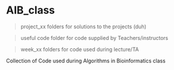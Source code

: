 # AIB_class
 
 >project_xx folders for solutions to the projects (duh)
 
 >useful code folder for code supplied by Teachers/instructors 
 
 >week_xx folders for code used during lecture/TA
 
 
Collection of Code used during Algorithms in Bioinformatics class
